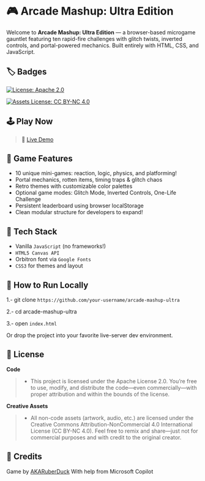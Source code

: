 # 🎮 Arcade Mashup: Ultra Edition

Welcome to **Arcade Mashup: Ultra Edition** — a browser-based microgame gauntlet featuring ten rapid-fire challenges with glitch twists, inverted controls, and portal-powered mechanics. Built entirely with HTML, CSS, and JavaScript.

## 🏷️ Badges

[![License: Apache 2.0](https://img.shields.io/badge/License-Apache_2.0-blue.svg)](https://www.apache.org/licenses/LICENSE-2.0)

[![Assets License: CC BY-NC 4.0](https://img.shields.io/badge/Assets%20License-CC%20BY--NC%204.0-lightgrey.svg)](https://creativecommons.org/licenses/by-nc/4.0/)

## 🕹️ Play Now
> 🚀 [Live Demo](https://your-github-username.github.io/arcade-mashup-ultra)

## 🎯 Game Features
- 10 unique mini-games: reaction, logic, physics, and platforming!
- Portal mechanics, rotten items, timing traps & glitch chaos
- Retro themes with customizable color palettes
- Optional game modes: Glitch Mode, Inverted Controls, One-Life Challenge
- Persistent leaderboard using browser localStorage
- Clean modular structure for developers to expand!

## 🧠 Tech Stack
- Vanilla `JavaScript` (no frameworks!)
- `HTML5 Canvas API`
- Orbitron font via `Google Fonts`
- `CSS3` for themes and layout

## 🔧 How to Run Locally


1.- git clone ```https://github.com/your-username/arcade-mashup-ultra```

2.- cd arcade-mashup-ultra

3.- open ```index.html```

Or drop the project into your favorite live-server dev environment.

## 📜 License
**Code**
> - This project is licensed under the Apache License 2.0. You’re free to use, modify, and distribute the code—even commercially—with proper attribution and within the bounds of the license.

**Creative Assets**
> - All non-code assets (artwork, audio, etc.) are licensed under the Creative Commons Attribution-NonCommercial 4.0 International License (CC BY-NC 4.0). Feel free to remix and share—just not for commercial purposes and with credit to the original creator.

## 🙌 Credits
Game by [AKARuberDuck](https://github.com/AKARuberDuck) 
With help from Microsoft Copilot
